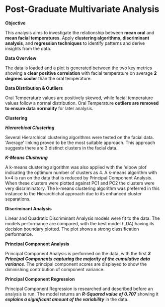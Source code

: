 # Post-Graduate Multivariate Analysis

**Objective**

This analysis aims to investigate the relationship between **mean oral** and **mean facial temperatures**. 
Apply **clustering algorithms, discriminant analysis**, and **regression techniques** to identify patterns and derive insights from the data.

**Data Overview**

The data is loaded and a plot is generated between the two key metrics showing a **clear positive correlation** with facial temperature on average **2 degrees cooler** than the oral temperature.

**Data Distribution & Outliers**

Oral Temperature values are positively skewed, while facial temperature values follow a normal distribution. 
Oral Temperature **outliers are removed to ensure data normality** for later analysis.

**Clustering**

***Hierarchical Clustering***

Several Hierarchical clustering algorithms were tested on the facial data. 'Average' linking proved to be the most suitable approach. This approach suggests there are 3 distinct clusters in the facial data. 

***K-Means Clustering***

A k-means clustering algorithm was also applied with the 'elbow plot' indicating the optimum number of clusters as 4. A k-means algorithm with k=4 is run on the data that is reduced by Principal Component Analysis. When these clusters were plotted against PC1 and PC2 the clusters were very discriminatory. The k-means clustering algorithm was preferred in this instance to the Hierarchichal approach due to its enhanced cluster separations.

**Discriminant Analysis**

Linear and Quadratic Discriminant Analysis models were fit to the data. The models performance are compared, with the best model (LDA) having its decision boundary plotted. The plot shows a strong classification performance.

**Principal Component Analysis**

Principal Component Analysis is performed on the data, with the first ***3 Principal Components capturing the majority of the cumulative data variance***. The principal component scores are displayed to show the diminishing contribution of component variance. 

**Principal Component Regression**

Principal Component Regression is researched and described before an analysis is run. The model returns an ***R-Squared value of 0.707*** showing it ***explains a significant amount of the variability*** in the data. 
